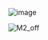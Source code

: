 ![image](https://user-images.githubusercontent.com/81420042/144308270-e15c4354-4b58-44eb-afce-9ebb7adf9102.png)

![M2_off](https://user-images.githubusercontent.com/81420042/144377191-ceb32770-ec8e-4f40-92c1-e204b9e5ac05.PNG)
